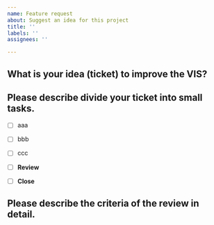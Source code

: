 ```yaml
---
name: Feature request
about: Suggest an idea for this project
title: ''
labels: ''
assignees: ''

---
```


## What is your idea (ticket) to improve the VIS?


## Please describe divide your ticket into small tasks.
- [ ] aaa
- [ ] bbb
- [ ] ccc
- [ ] **Review**
- [ ] **Close**


## Please describe the criteria of the review in detail.

